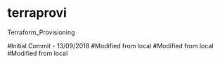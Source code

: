 # terraprovi
Terraform_Provisioning

#Initial Commit - 13/09/2018
#Modified from local
#Modified from local
#Modified from local
